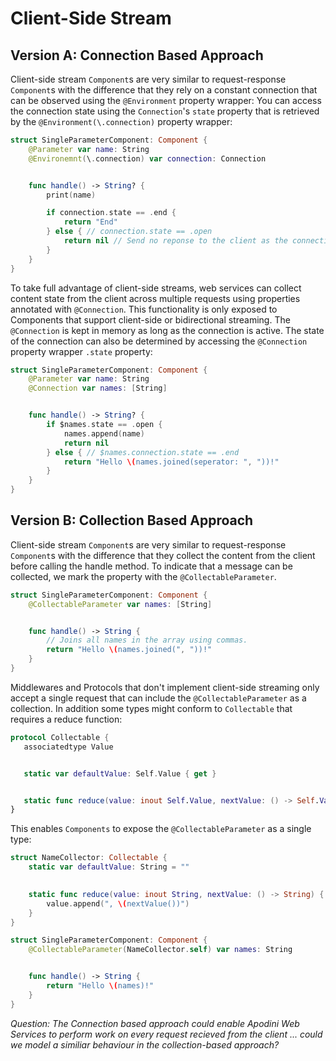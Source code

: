 # Client-Side Stream

## Version A: Connection Based Approach

Client-side stream `Component`s are very similar to request-response `Component`s with the difference that they rely on a constant connection that can be observed using the `@Environment` property wrapper:
You can access the connection state using the `Connection`'s `state` property that is retrieved by the `@Environment(\.connection)` property wrapper:

```swift
struct SingleParameterComponent: Component {
    @Parameter var name: String
    @Environemnt(\.connection) var connection: Connection


    func handle() -> String? {
        print(name)

        if connection.state == .end {
            return "End"
        } else { // connection.state == .open
            return nil // Send no reponse to the client as the connection is not yet terminated
        }
    }
}
```

To take full advantage of client-side streams, web services can collect content state from the client across multiple requests using properties annotated with `@Connection`. This functionality is only exposed to Components that support client-side or bidirectional streaming. The `@Connection` is kept in memory as long as the connection is active. The state of the connection can also be determined by accessing the `@Connection` property wrapper `.state` property:

```swift
struct SingleParameterComponent: Component {
    @Parameter var name: String
    @Connection var names: [String]


    func handle() -> String? {
        if $names.state == .open {
            names.append(name)
            return nil
        } else { // $names.connection.state == .end
            return "Hello \(names.joined(seperator: ", "))!"
        }
    }
}
```

## Version B: Collection Based Approach

Client-side stream `Component`s are very similar to request-response `Component`s with the difference that they collect the content from the client before calling the handle method. To indicate that a message can be collected, we mark the property with the `@CollectableParameter`.

```swift
struct SingleParameterComponent: Component {
    @CollectableParameter var names: [String]


    func handle() -> String {
        // Joins all names in the array using commas.
        return "Hello \(names.joined(", "))!"
    }
}
```

 Middlewares and Protocols that don't implement client-side streaming only accept a single request that can include the `@CollectableParameter` as a collection.
 In addition some types might conform to `Collectable` that requires a reduce function:
 ```swift
protocol Collectable {
    associatedtype Value
 

    static var defaultValue: Self.Value { get }


    static func reduce(value: inout Self.Value, nextValue: () -> Self.Value)
}
 ```
This enables `Components` to expose the `@CollectableParameter` as a single type:
```swift
struct NameCollector: Collectable {
    static var defaultValue: String = ""
 

    static func reduce(value: inout String, nextValue: () -> String) {
        value.append(", \(nextValue())")
    }
}

struct SingleParameterComponent: Component {
    @CollectableParameter(NameCollector.self) var names: String


    func handle() -> String {
        return "Hello \(names)!"
    }
}
 ```
*Question: The Connection based approach could enable Apodini Web Services to perform work on every request recieved from the client ... could we model a similiar behaviour in the collection-based approach?*
